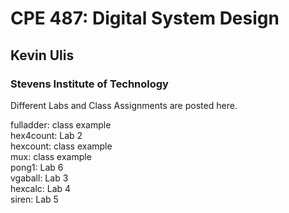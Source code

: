 # CPE 487: Digital System Design
## Kevin Ulis
### Stevens Institute of Technology

Different Labs and Class Assignments are posted here.

fulladder: class example\
hex4count: Lab 2\
hexcount: class example\
mux: class example\
pong1: Lab 6\
vgaball: Lab 3\
hexcalc: Lab 4\
siren: Lab 5